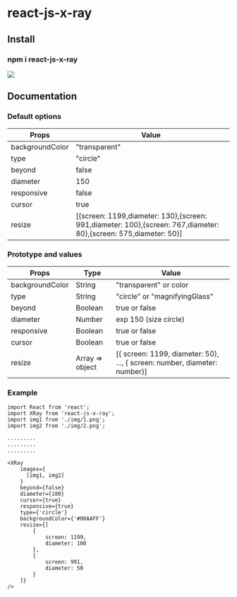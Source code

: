 # react-js-x-ray

## Install

### npm i react-js-x-ray

<img src="./gif/x-ray.gif" />

## Documentation

### Default options

| Props            |  Value         |
| ---------------- | ---------------|
| backgroundColor  | "transparent"  |
| type             | "circle"       |
| beyond           | false          |
| diameter         | 150            |
| responsive       | false          |
| cursor           | true           |
| resize           | [{screen: 1199,diameter: 130},{screen: 991,diameter: 100},{screen: 767,diameter: 80},{screen: 575,diameter: 50}] |

### Prototype and values

| Props            | Type             | Value                                                                     |
| ---------------- | ---------------- | ------------------------------------------------------------------------- |
| backgroundColor  | String           | "transparent" or color                                                    |
| type             | String           | "circle"  or "magnifyingGlass"                                            |
| beyond           | Boolean          | true  or false                                                            |
| diameter         | Number           | exp 150 (size circle)                                                     |
| responsive       | Boolean          | true  or false                                                            |
| cursor           | Boolean          | true  or false                                                            |
| resize           | Array => object  | [{ screen: 1199, diameter: 50}, ..., { screen: number, diameter: number}] |

### Example

    import React from 'react';
    import XRay from 'react-js-x-ray';
    import img1 from './img/1.png';
    import img2 from './img/2.png';

    .........
    .........
    .........

    <XRay
        images={
          [img1, img2]
        }
        beyond={false}
        diameter={100}
        cursor={true}
        responsive={true}
        type={'circle'}
        backgroundColor={'#00AAFF'}
        resize={[
            {
                screen: 1199,
                diameter: 100
            },
            {
                screen: 991,
                diameter: 50
            }
        ]}
    />